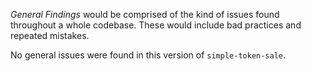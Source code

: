 _General Findings_ would be comprised of the kind of issues found throughout a whole codebase. These would include bad practices and repeated mistakes.  
  
  
No general issues were found in this version of `simple-token-sale`.